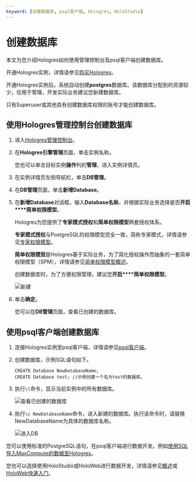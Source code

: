```yaml
---
keyword: [创建数据库, psql客户端, Hologres, HoloStudio]
---
```


# 创建数据库

本文为您介绍Hologres如何使用管理控制台及psql客户端创建数据库。

开通Hologres实例，详情请参见[购买Hologres](/cn.zh-CN/准备工作/购买Hologres.md)。

开通Hologres实例后，系统自动创建**postgres**数据库。该数据库分配到的资源较少，仅用于管理，开发实际业务建议您新建数据库。

只有Superuser或其他具有创建数据库权限的账号才能创建数据库。

## 使用Hologres管理控制台创建数据库

1.  进入[Hologres管理控制台](https://hologram.console.aliyun.com/#/instance)。

2.  在**Hologres引擎管理**页面，单击实例名称。

    您也可以单击目标实例**操作**列的**管理**，进入实例详情页。

3.  在实例详情页左侧导航栏，单击**DB管理**。

4.  在**DB管理**页面，单击**新增Database**。

5.  在**新增Database**对话框，输入**Database名称**，并根据实际业务选择是否**开启****简单权限模型**。

    Hologres为您提供了**专家模式授权**和**简单权限模型**两套授权体系。

    **专家模式授权**与PostgreSQL的权限模型完全一致，简称专家模式，详情请参见[专家权限模型](/cn.zh-CN/账号与权限管理/Hologres权限模型/专家权限模型.md)。

    **简单权限模型**是Hologres基于实际业务，为了简化授权操作而抽象的一套简单权限模型（SPM），详情请参见[简单权限模型概述](/cn.zh-CN/账号与权限管理/Hologres权限模型/简单权限模型/简单权限模型概述.md)。

    创建数据库时，为了方便权限管理，建议您**开启****简单权限模型**。

    ![新建](https://static-aliyun-doc.oss-accelerate.aliyuncs.com/assets/img/zh-CN/4194458061/p136042.png)

6.  单击**确定**。

    您可以在**DB管理**页面，查看已创建的数据库。


## 使用psql客户端创建数据库

1.  连接Hologres实例至psql客户端，详情请参见[psql客户端](/cn.zh-CN/连接开发工具/psql客户端.md)。

2.  创建数据库，示例SQL语句如下。

    ```
    CREATE Database NewDatabaseName;
    CREATE Database test; //示例创建一个名为test的数据库。
    ```

3.  执行`\l`命令，显示当前实例中的所有数据库。

    ![查看已创建的数据库](https://static-aliyun-doc.oss-accelerate.aliyuncs.com/assets/img/zh-CN/5162459951/p137395.png)

4.  执行`\c NewDatabaseName`命令，进入新建的数据库。执行该命令时，请替换NewDatabaseName为具体的数据库名称。

    ![进入DB](https://static-aliyun-doc.oss-accelerate.aliyuncs.com/assets/img/zh-CN/5162459951/p137397.png)


您可以使用标准的PostgreSQL语句，在psql客户端进行数据开发。例如[使用SQL导入MaxCompute的数据至Hologres](/cn.zh-CN/数据接入/大数据/MaxCompute/使用SQL导入MaxCompute的数据至Hologres.md)。

您也可以选择使用HoloStudio或HoloWeb进行数据开发，详情请参见[概述](/cn.zh-CN/连接开发工具/DataWorks数仓开发/数据开发/概述.md)或[HoloWeb快速入门](/cn.zh-CN/快速入门/HoloWeb快速入门.md)。

